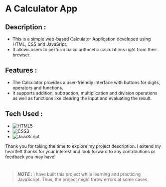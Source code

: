 # A Calculator App

## Description :

- This is a simple web-based Calculator Application developed using HTML, CSS and JavaSript.
- It allows users to perform basic arithmetic calculations right from their browser.

## Features :

- The Calculator provides a user-friendly interface with buttons for digits, operators and functions.
- It supports addition, subtraction, multiplication and division operations as well as functions like clearing the input and evaluating the result.

## Tech Used :

- ![HTML5](https://img.shields.io/badge/html5-%23E34F26.svg?style=for-the-badge&logo=html5&logoColor=white)
- ![CSS3](https://img.shields.io/badge/css3-%231572B6.svg?style=for-the-badge&logo=css3&logoColor=white)
- ![JavaScript](https://img.shields.io/badge/javascript-%23323330.svg?style=for-the-badge&logo=javascript&logoColor=%23F7DF1E)


Thank you for taking the time to explore my project description. I extend my heartfelt thanks for your interest and look forward to any contributions or feedback you may have!

#
>**_NOTE :_** I have built this project while learning and practicing JavaScript. Thus, the project might throw errors at some cases.
>
